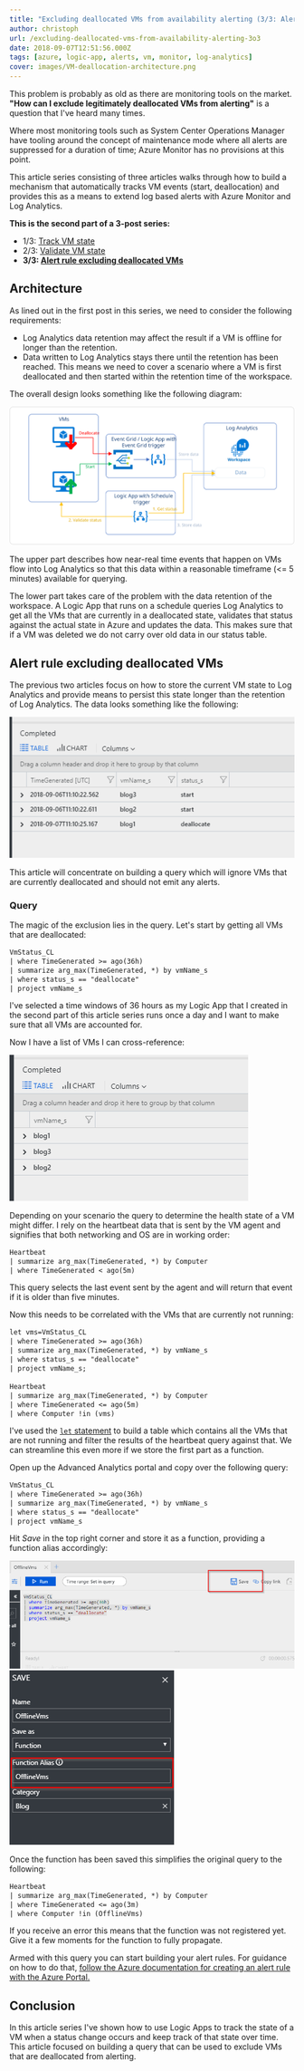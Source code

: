 ```yaml
---
title: "Excluding deallocated VMs from availability alerting (3/3: Alert rule excluding deallocated VMs)"
author: christoph
url: /excluding-deallocated-vms-from-availability-alerting-3o3
date: 2018-09-07T12:51:56.000Z
tags: [azure, logic-app, alerts, vm, monitor, log-analytics]
cover: images/VM-deallocation-architecture.png
---
```


This problem is probably as old as there are monitoring tools on the market. **"How can I exclude legitimately deallocated VMs from alerting"** is a question that I've heard many times.

Where most monitoring tools such as System Center Operations Manager have tooling around the concept of maintenance mode where all alerts are suppressed for a duration of time; Azure Monitor has no provisions at this point.

This article series consisting of three articles walks through how to build a mechanism that automatically tracks VM events (start, deallocation) and provides this as a means to extend log based alerts with Azure Monitor and Log Analytics.

**This is the second part of a 3-post series:**

* 1/3: [Track VM state](__GHOST_URL__/excluding-deallocated-vms-from-availability-alerting-1o3/)
* 2/3: [Validate VM state](__GHOST_URL__/excluding-deallocated-vms-from-availability-alerting-2o3/)
* **3/3: [Alert rule excluding deallocated VMs](__GHOST_URL__/excluding-deallocated-vms-from-availability-alerting-3o3/)**

## Architecture

As lined out in the first post in this series, we need to consider the following requirements:

* Log Analytics data retention may affect the result if a VM is offline for longer than the retention.
* Data written to Log Analytics stays there until the retention has been reached. This means we need to cover a scenario where a VM is first deallocated and then started within the retention time of the workspace.

The overall design looks something like the following diagram:

![Solution design](images/VM-deallocation-architecture.svg)

The upper part describes how near-real time events that happen on VMs flow into Log Analytics so that this data within a reasonable timeframe (<= 5 minutes) available for querying.

The lower part takes care of the problem with the data retention of the workspace. A Logic App that runs on a schedule queries Log Analytics to get all the VMs that are currently in a deallocated state, validates that status against the actual state in Azure and updates the data. This makes sure that if a VM was deleted we do not carry over old data in our status table.

## Alert rule excluding deallocated VMs

The previous two articles focus on how to store the current VM state to Log Analytics and provide means to persist this state longer than the retention of Log Analytics. The data looks something like the following:

![VM state in Log Analytics](images/image-29.png)

This article will concentrate on building a query which will ignore VMs that are currently deallocated and should not emit any alerts.

### Query

The magic of the exclusion lies in the query. Let's start by getting all VMs that are deallocated:

```
VmStatus_CL
| where TimeGenerated >= ago(36h)
| summarize arg_max(TimeGenerated, *) by vmName_s
| where status_s == "deallocate"
| project vmName_s 
```

I've selected a time windows of 36 hours as my Logic App that I created in the second part of this article series runs once a day and I want to make sure that all VMs are accounted for.

Now I have a list of VMs I can cross-reference:

![List of deallocated VMs](images/image-30.png)

Depending on your scenario the query to determine the health state of a VM might differ. I rely on the heartbeat data that is sent by the VM agent and signifies that both networking and OS are in working order:

```
Heartbeat
| summarize arg_max(TimeGenerated, *) by Computer
| where TimeGenerated < ago(5m)
```

This query selects the last event sent by the agent and will return that event if it is older than five minutes.

Now this needs to be correlated with the VMs that are currently not running:

```
let vms=VmStatus_CL
| where TimeGenerated >= ago(36h)
| summarize arg_max(TimeGenerated, *) by vmName_s
| where status_s == "deallocate"
| project vmName_s;

Heartbeat
| summarize arg_max(TimeGenerated, *) by Computer
| where TimeGenerated <= ago(5m)
| where Computer !in (vms)
```

I've used the [ `let` statement](https://docs.loganalytics.io/docs/Language-Reference/Query-statements/Let-statement) to build a table which contains all the VMs that are not running and filter the results of the heartbeat query against that. We can streamline this even more if we store the first part as a function.

Open up the Advanced Analytics portal and copy over the following query:

```
VmStatus_CL
| where TimeGenerated >= ago(36h)
| summarize arg_max(TimeGenerated, *) by vmName_s
| where status_s == "deallocate"
| project vmName_s
```

Hit *Save* in the top right corner and store it as a function, providing a function alias accordingly:

![**Save **the query as a function](images/image-31.png)
![Function configuration](images/image-32.png)

Once the function has been saved this simplifies the original query to the following:

```
Heartbeat
| summarize arg_max(TimeGenerated, *) by Computer
| where TimeGenerated <= ago(3m)
| where Computer !in (OfflineVms)
```

If you receive an error this means that the function was not registered yet. Give it a few moments for the function to fully propagate.

Armed with this query you can start building your alert rules. For guidance on how to do that, [follow the Azure documentation for creating an alert rule with the Azure Portal.](https://docs.microsoft.com/en-us/azure/monitoring-and-diagnostics/monitor-alerts-unified-usage#create-an-alert-rule-with-the-azure-portal)

## Conclusion

In this article series I've shown how to use Logic Apps to track the state of a VM when a status change occurs and keep track of that state over time. This article focused on building a query that can be used to exclude VMs that are deallocated from alerting.
